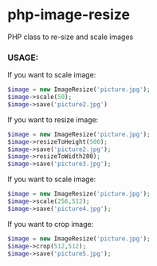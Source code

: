 php-image-resize
================

PHP class to re-size and scale images

### USAGE:
If you want to scale image:

```php
$image = new ImageResize('picture.jpg');
$image->scale(50);
$image->save('picture2.jpg')
```
    
If you want to resize image:
```php
$image = new ImageResize('picture.jpg');
$image->resizeToHeight(500);
$image->save('picture2.jpg');
$image->resizeToWidth200);
$image->save('picture3.jpg');
```

If you want to scale image: 
```php
$image = new ImageResize('picture.jpg');
$image->scale(256,512);
$image->save('picture4.jpg');
```
	
If you want to crop image: 
```php
$image = new ImageResize('picture.jpg');
$image->crop(512,512);
$image->save('picture5.jpg');
```
